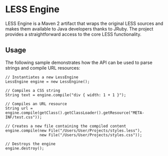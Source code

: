 LESS Engine
===========

LESS Engine is a Maven 2 artifact that wraps the original LESS sources 
and makes them available to Java developers thanks to JRuby. The project 
provides a straightforward access to the core LESS functionality.

Usage
-----

The following sample demonstrates how the API can be used to parse strings and
compile URL resources:

    // Instantiates a new LessEngine
    LessEngine engine = new LessEngine();
    
    // Compiles a CSS string
    String text = engine.compile("div { width: 1 + 1 }");

    // Compiles an URL resource
    String url = engine.compile(getClass().getClassLoader().getResource("META-INF/test.css"));

    // Creates a new file containing the compiled content
    engine.compile(new File("/Users/User/Projects/styles.less"), 
                   new File("/Users/User/Projects/styles.css"));
    
    // Destroys the engine
    engine.destroy();